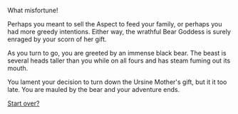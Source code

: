 What misfortune!

Perhaps you meant to sell the Aspect to feed your family, or perhaps you had more greedy intentions. 
Either way, the wrathful Bear Goddess is surely enraged by your scorn of her gift.

As you turn to go, you are greeted by an immense black bear. The beast is several heads taller than you while on all fours and has steam fuming out its mouth.

You lament your decision to turn down the Ursine Mother's gift, but it it too late. You are mauled by the bear and your adventure ends.

[Start over?](../../../../../../../../marshmallow.md)